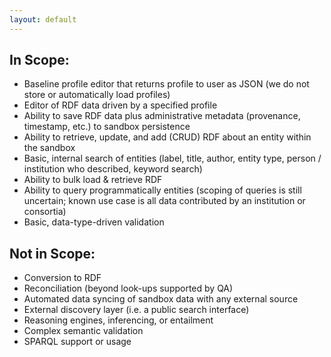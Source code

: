 ```yaml
---
layout: default
---
```


## In Scope:
* Baseline profile editor that returns profile to user as JSON (we do not store or automatically load profiles)
* Editor of RDF data driven by a specified profile
* Ability to save RDF data plus administrative metadata (provenance, timestamp, etc.) to sandbox persistence
* Ability to retrieve, update, and add (CRUD) RDF about an entity within the sandbox
* Basic, internal search of entities (label, title, author, entity type, person / institution who described, keyword search)
* Ability to bulk load & retrieve RDF
* Ability to query programmatically entities (scoping of queries is still uncertain; known use case is all data contributed by an institution or consortia)
* Basic, data-type-driven validation

## Not in Scope:
* Conversion to RDF
* Reconciliation (beyond look-ups supported by QA)
* Automated data syncing of sandbox data with any external source
* External discovery layer (i.e. a public search interface)
* Reasoning engines, inferencing, or entailment
* Complex semantic validation
* SPARQL support or usage
